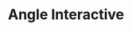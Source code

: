 ---
title: Angle Interactive
id: angle
script: /examples/math/angle.js
description: An interactive that demonstrates how an angle is defined as the amount of rotation between two rays in two-dimensional space.
input: undefined
tags: undefined
weight: undefined
draft: undefined
---